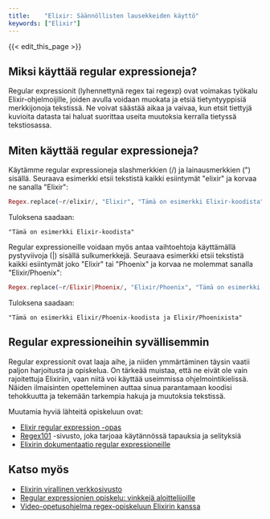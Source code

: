 ```yaml
---
title:    "Elixir: Säännöllisten lausekkeiden käyttö"
keywords: ["Elixir"]
---
```


{{< edit_this_page >}}

## Miksi käyttää regular expressioneja?

Regular expressionit (lyhennettynä regex tai regexp) ovat voimakas työkalu Elixir-ohjelmoijille, joiden avulla voidaan muokata ja etsiä tietyntyyppisiä merkkijonoja tekstissä. Ne voivat säästää aikaa ja vaivaa, kun etsit tiettyjä kuvioita datasta tai haluat suorittaa useita muutoksia kerralla tietyssä tekstiosassa.

## Miten käyttää regular expressioneja?

Käytämme regular expressioneja slashmerkkien (/) ja lainausmerkkien (") sisällä. Seuraava esimerkki etsii tekstistä kaikki esiintymät "elixir" ja korvaa ne sanalla "Elixir":

```Elixir
Regex.replace(~r/elixir/, "Elixir", "Tämä on esimerkki Elixir-koodista")
```

Tuloksena saadaan:

```
"Tämä on esimerkki Elixir-koodista"
```

Regular expressioneille voidaan myös antaa vaihtoehtoja käyttämällä pystyviivoja (|) sisällä sulkumerkkejä. Seuraava esimerkki etsii tekstistä kaikki esiintymät joko "Elixir" tai "Phoenix" ja korvaa ne molemmat sanalla "Elixir/Phoenix":

```elixir
Regex.replace(~r/Elixir|Phoenix/, "Elixir/Phoenix", "Tämä on esimerkki Elixir-koodista ja Phoenixista")
```

Tuloksena saadaan:

```
"Tämä on esimerkki Elixir/Phoenix-koodista ja Elixir/Phoenixista"
```

## Regular expressioneihin syvällisemmin

Regular expressionit ovat laaja aihe, ja niiden ymmärtäminen täysin vaatii paljon harjoitusta ja opiskelua. On tärkeää muistaa, että ne eivät ole vain rajoitettuja Elixiriin, vaan niitä voi käyttää useimmissa ohjelmointikielissä. Näiden ilmaisinten opetteleminen auttaa sinua parantamaan koodisi tehokkuutta ja tekemään tarkempia hakuja ja muutoksia tekstissä.

Muutamia hyviä lähteitä opiskeluun ovat:

- [Elixir regular expression -opas](https://elixir-lang.org/getting-started/regex.html)
- [Regex101](https://regex101.com/) -sivusto, joka tarjoaa käytännössä tapauksia ja selityksiä
- [Elixirin dokumentaatio regular expressioneille](https://hexdocs.pm/elixir/Regex.html)

## Katso myös

- [Elixirin virallinen verkkosivusto](https://elixir-lang.org/)
- [Regular expressionien opiskelu: vinkkejä aloittelijoille](https://medium.com/@rachelhow/learning-regular-expressions-the-easy-way-129375450c7a)
- [Video-opetusohjelma regex-opiskeluun Elixirin kanssa](https://www.youtube.com/watch?v=wz_-vbxa4NI)